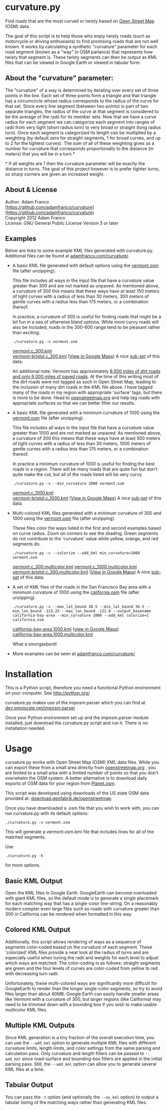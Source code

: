 curvature.py
============

Find roads that are the most curved or twisty based on [Open Street Map](http://www.openstreetmap.org/) (OSM) data.

The goal of this script is to help those who enjoy twisty roads (such as 
motorcycle or driving enthusiasts) to find promising roads that are not well known.
It works by calculating a synthetic "curvature" parameter for each road segment
(known as a "way" in OSM parlance) that represents how twisty that segment is. 
These twisty segments can then be output as KML files that can be viewed in Google Earth
or viewed in tabular form.


About the "curvature" parameter:
--------------------------------
The "curvature" of a way is determined by iterating over every set of three points
in the line. Each set of three points form a triangle and that triangle has a circumcircle
whose radius corresponds to the radius of the curve for that set. Since every line
segment (between two points) is part of two separate triangles, the radius of the curve
at that segment is considered to be the average of the radii for its member sets.
Now that we have a curve radius for each segment we can categorize each segment into
ranges of radii from very tight (short radius turn) to very broad or straight (long radius turn).
Once each segment is categorized its length can be multiplied by a weighting (by default
zero for straight segments, 1 for broad curves, and up to 2 for the tightest curves).
The sum of all of these weighting gives us a number for curvature that corresponds
proportionally to the distance (in meters) that you will be in a turn.*

\* If all weights are 1 then the curvature parameter will be exactly the distance
   in turns. The goal of this project however is to prefer tighter turns, so sharp
   corners are given an increased weight.

About & License
---------------
Author: Adam Franco  
[https://github.com/adamfranco/curvature](https://github.com/adamfranco/curvature)  
Copyright 2012 Adam Franco  
License: GNU General Public License Version 3 or later

Examples
--------
Below are links to some example KML files generated with curvature.py. Additional files can
be found at [adamfranco.com/curvature/](http://www2.adamfranco.com/curvature/).

* A basic KML file generated with default options using the
  [vermont.osm](http://download.geofabrik.de/openstreetmap/north-america/us/vermont.osm.bz2) 
  file (after unzipping). 
  
  This file includes all ways in the input file that have a curvature value greater than 300 
  and are not marked as unpaved. As mentioned above, a curvature of 300 this means that these 
  ways have at least 150 meters of tight curves with a radius of less than 30 meters, 300 meters 
  of gentle curves with a radius less than 175 meters, or a combination thereof.
  
  In practice, a curvature of 300 is useful for finding roads that might be a bit fun
  in a sea of otherwise bland options. While more curvy roads will also be included, roads
  in the 300-600 range tend to be pleasant rather than exciting.
  
  `./curvature.py -v vermont.osm`
  
  [vermont.c_300.kml](http://www2.adamfranco.com/curvature/kml/vermont.c_300.kml)  
  [vermont-bristol.c_300.kml](http://www2.adamfranco.com/curvature/kml/vermont-bristol.c_300.kml)
  ([View in Google Maps](http://goo.gl/maps/gSAkq)) A nice [sub-set](http://www2.adamfranco.com/curvature/osm/vermont-bristol.osm) of this data.
  
  An additional note: Vermont has approximately [8,000 miles of dirt roads and only 6,000 miles
of paved roads](http://www.nytimes.com/1996/06/24/us/in-slow-paced-vermont-the-dirt-road-reigns.html).
  At the time of this writing most of the dirt roads were not tagged as such in Open Street
  Map, leading to the inclusion of many dirt roads in the KML file above. I have tagged
  many of the roads in my region with appropriate 'surface' tags, but there is more to be done.
  Head to [openstreetmap.org](http://www.openstreetmap.org/) and help tag roads with appropriate
  surfaces so that we can better filter our results.
  
* A basic KML file generated with a minimum curvature of 1000 using the
  [vermont.osm](http://download.geofabrik.de/openstreetmap/north-america/us/vermont.osm.bz2) 
  file (after unzipping). 
  
  This file includes all ways in the input file that have a curvature value greater than 1000 
  and are not marked as unpaved. As mentioned above, a curvature of 300 this means that these 
  ways have at least 500 meters of tight curves with a radius of less than 30 meters, 1000 meters 
  of gentle curves with a radius less than 175 meters, or a combination thereof.
  
  In practice a minimum curvature of 1000 is useful for finding the best roads in a region.
  There will be many roads that are quite fun but don't quite make the cut, but all of the
  roads listed will be very curvy.
  
  `./curvature.py -v --min_curvature 1000 vermont.osm`
  
  [vermont.c_1000.kml](http://www2.adamfranco.com/curvature/kml/vermont.c_1000.kml)  
  [vermont-bristol.c_1000.kml](http://www2.adamfranco.com/curvature/kml/vermont-bristol.c_1000.kml)
  ([View in Google Maps](http://goo.gl/maps/opkRU)) A nice [sub-set](http://www2.adamfranco.com/curvature/osm/vermont-bristol.osm) of this data.

* Multi-colored KML files generated with a minimum curvature of 300 and 1000 using the
  [vermont.osm](http://download.geofabrik.de/openstreetmap/north-america/us/vermont.osm.bz2) 
  file (after unzipping). 
  
  These files color the ways listed in the first and second examples based on curve radius. 
  Zoom on corners to see the shading. Green segments do not contribute to the 'curvature' value
  while yellow, orange, and red segments do.
  
  `./curvature.py -v --colorize --add_kml min_curvature=1000 vermont.osm`
  
  [vermont.c_300.multicolor.kml](http://www2.adamfranco.com/curvature/kml/vermont.c_300.multicolor.kml) 
  [vermont.c_1000.multicolor.kml](http://www2.adamfranco.com/curvature/kml/vermont.c_1000.multicolor.kml)  
  [vermont-bristol.c_300.multicolor.kml](http://www2.adamfranco.com/curvature/kml/vermont-bristol.c_300.multicolor.kml)
  ([View in Google Maps](http://goo.gl/maps/zOYIs)) A nice [sub-set](http://www2.adamfranco.com/curvature/osm/vermont-bristol.osm) of this data.

* A set of KML files of the roads in the San Francisco Bay area with a minimum curvature 
  of 1000 using the [california.osm](http://download.geofabrik.de/openstreetmap/north-america/us/california.osm.bz2) 
  file (after unzipping). 
  
  `./curvature.py -v --max_lat_bound 38.5 --min_lat_bound 36.5 --min_lon_bound -123.25 --max_lon_bound -121.0 --output_basename california-bay-area --min_curvature 1000 --add_kml colorize=1 california.osm`
  
   [california-bay-area.1000.kml](http://www2.adamfranco.com/curvature/kml/california-bay-area.1000.kml) ([view in Google Maps](http://goo.gl/maps/q03Ty))  
   [california-bay-area.1000.multicolor.kml](http://www2.adamfranco.com/curvature/kml/california-bay-area.1000.multicolor.kml)
   
   What a smorgasbord!

* More examples can be seen at [adamfranco.com/curvature/](http://www2.adamfranco.com/curvature/)

Installation
============

This is a Python script, therefore you need a functional Python environment on your computer. See
http://python.org/

curvature.py makes use of the imposm.parser which you can find at
[dev.omniscale.net/imposm.parser](http://dev.omniscale.net/imposm.parser/)

Once your Python environment set up and the imposm.parser module installed, just download the
curvature.py script and run it. There is no installation needed.

Usage
=====
curvature.py works with Open Street Map (OSM) XML data files. While you can export these from a
small area directly from [openstreetmap.org](http://www.openstreetmap.org/) , you are limited to a
small area with a limited number of points so that you don't overwhelm the OSM system. A better
alternative is to download daily exports of OSM data for your region from
[Planet.osm](https://wiki.openstreetmap.org/wiki/Planet.osm).

This script was developed using downloads of the US state OSM data provided at:
[download.geofabrik.de/openstreetmap](http://download.geofabrik.de/openstreetmap/north-america/us/)

Once you have downloaded a .osm file that you wish to work with, you can run curvature.py with its
default options:

<code>./curvature.py -v vermont.osm</code>

This will generate a vermont.osm.kml file that includes lines for all of the matched segments.

Use

<code>./curvature.py -h</code>

for more options.

Basic KML Output
----------
Open the KML files in Google Earth. GoogleEarth can become overloaded with giant KML files, so the
default mode is to generate a single placemark for each matching way that has a single-color 
line-string. On a reasonably modern compter even large files such as roads with curvature greater 
than 300 in California can be rendered when formatted in this way.

Colored KML Output
--------------------
Additionally, this script allows rendering of ways as a sequence of segments color-coded based on
the curvature of each segment. These 'colorized' KML files provide a neat look at the radius of turns and are especially useful when tuning the radii and weights for each level to adjust which ways are matched. The color-coding is as follows: straight segments are green and the four levels of curves are color-coded from yellow to red with decreasing turn radii. 

Unfortunately, these multi-colored ways are significantly more difficult for GoogleEarth to render
than the longer single-color segments, so try to avoid files larger than about 40MB. Google Earth
can easily handle smaller areas like Vermont with a curvature of 300, but larger regions (like
California) may need to be trimmed down with a bounding box if you wish to make usable multicolor
KML files. 

Multiple KML Outputs
--------------------
Since KML generation is a tiny fraction of the overall execution time, you can use the `--add_kml` option to generate multiple KML files with different curvature limits, length limits, and color settings from the same parsing and calculation pass. Only curvature and length filters can be passed to `--add_kml` since road-surface and bounding-box filters are applied in the initial parsing pass. Still, the `--add_kml` option can allow you to generate several KML files at a time.

Tabular Output
--------------
You can pass the `-t` option (and optionally the `--no_kml` option) to output a tabular listing of the matching ways rather than generating KML files.
